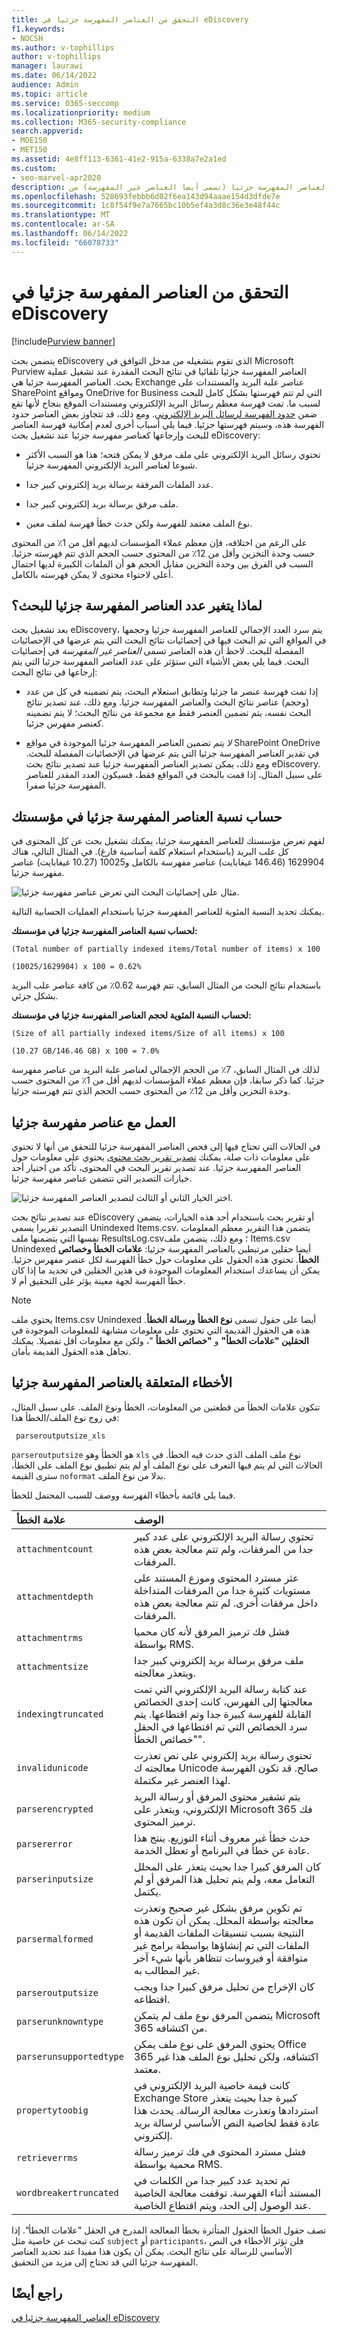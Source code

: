 ```yaml
---
title: التحقق من العناصر المفهرسة جزئيا في eDiscovery
f1.keywords:
- NOCSH
ms.author: v-tophillips
author: v-tophillips
manager: laurawi
ms.date: 06/14/2022
audience: Admin
ms.topic: article
ms.service: O365-seccomp
ms.localizationpriority: medium
ms.collection: M365-security-compliance
search.appverid:
- MOE150
- MET150
ms.assetid: 4e8ff113-6361-41e2-915a-6338a7e2a1ed
ms.custom:
- seo-marvel-apr2020
description: تعرف على كيفية إدارة العناصر المفهرسة جزئيا (تسمى أيضا العناصر غير المفهرسة) من Exchange SharePoint OneDrive for Business داخل مؤسستك.
ms.openlocfilehash: 528693febbb6d02f6ea143d94aaae154d3dfde7e
ms.sourcegitcommit: 1c8f54f9e7a7665bc10b5ef4a3d8c36e3e48f44c
ms.translationtype: MT
ms.contentlocale: ar-SA
ms.lasthandoff: 06/14/2022
ms.locfileid: "66078733"
---
```

# <a name="investigating-partially-indexed-items-in-ediscovery"></a>التحقق من العناصر المفهرسة جزئيا في eDiscovery

[!include[Purview banner](../includes/purview-rebrand-banner.md)]

يتضمن بحث eDiscovery الذي تقوم بتشغيله من مدخل التوافق في Microsoft Purview العناصر المفهرسة جزئيا تلقائيا في نتائج البحث المقدرة عند تشغيل عملية بحث. العناصر المفهرسة جزئيا هي Exchange عناصر علبة البريد والمستندات على SharePoint ومواقع OneDrive for Business التي لم تتم فهرستها بشكل كامل للبحث لسبب ما. تمت فهرسة معظم رسائل البريد الإلكتروني ومستندات الموقع بنجاح لأنها تقع ضمن [حدود الفهرسة لرسائل البريد الإلكتروني](limits-for-content-search.md#indexing-limits-for-email-messages). ومع ذلك، قد تتجاوز بعض العناصر حدود الفهرسة هذه، وسيتم فهرستها جزئيا. فيما يلي أسباب أخرى لعدم إمكانية فهرسة العناصر للبحث وإرجاعها كعناصر مفهرسة جزئيا عند تشغيل بحث eDiscovery:
  
- تحتوي رسائل البريد الإلكتروني على ملف مرفق لا يمكن فتحه؛ هذا هو السبب الأكثر شيوعا لعناصر البريد الإلكتروني المفهرسة جزئيا.

- عدد الملفات المرفقة برسالة بريد إلكتروني كبير جدا.

- ملف مرفق برسالة بريد إلكتروني كبير جدا.

- نوع الملف معتمد للفهرسة ولكن حدث خطأ فهرسة لملف معين.

على الرغم من اختلافه، فإن معظم عملاء المؤسسات لديهم أقل من 1٪ من المحتوى حسب وحدة التخزين وأقل من 12٪ من المحتوى حسب الحجم الذي تتم فهرسته جزئيا. السبب في الفرق بين وحدة التخزين مقابل الحجم هو أن الملفات الكبيرة لديها احتمال أعلى لاحتواء محتوى لا يمكن فهرسته بالكامل.
  
## <a name="why-does-the-partially-indexed-item-count-change-for-a-search"></a>لماذا يتغير عدد العناصر المفهرسة جزئيا للبحث؟

بعد تشغيل بحث eDiscovery، يتم سرد العدد الإجمالي للعناصر المفهرسة جزئيا وحجمها في المواقع التي تم البحث فيها في إحصائيات نتائج البحث التي يتم عرضها في الإحصائيات المفصلة للبحث. لاحظ أن هذه العناصر تسمى  *العناصر غير المفهرسة*  في إحصائيات البحث. فيما يلي بعض الأشياء التي ستؤثر على عدد العناصر المفهرسة جزئيا التي يتم إرجاعها في نتائج البحث:
  
- إذا تمت فهرسة عنصر ما جزئيا وتطابق استعلام البحث، يتم تضمينه في كل من عدد (وحجم) عناصر نتائج البحث والعناصر المفهرسة جزئيا. ومع ذلك، عند تصدير نتائج البحث نفسه، يتم تضمين العنصر فقط مع مجموعة من نتائج البحث؛ لا يتم تضمينه كعنصر مفهرس جزئيا.

- *لا يتم* تضمين العناصر المفهرسة جزئيا الموجودة في مواقع SharePoint OneDrive في تقدير العناصر المفهرسة جزئيا التي يتم عرضها في الإحصائيات المفصلة للبحث. ومع ذلك، يمكن تصدير العناصر المفهرسة جزئيا عند تصدير نتائج بحث eDiscovery. على سبيل المثال، إذا قمت بالبحث في المواقع فقط، فسيكون العدد المقدر للعناصر المفهرسة جزئيا صفرا.
  
## <a name="calculating-the-ratio-of-partially-indexed-items-in-your-organization"></a>حساب نسبة العناصر المفهرسة جزئيا في مؤسستك

لفهم تعرض مؤسستك للعناصر المفهرسة جزئيا، يمكنك تشغيل بحث عن كل المحتوى في كل علب البريد (باستخدام استعلام كلمة أساسية فارغ). في المثال التالي، هناك 1629904 (146.46 غيغابايت) عناصر مفهرسة بالكامل و10025 (10.27 غيغابايت) عناصر مفهرسة جزئيا.
  
![مثال على إحصائيات البحث التي تعرض عناصر مفهرسة جزئيا.](../media/PartiallyIndexedItemsTest.png)
  
يمكنك تحديد النسبة المئوية للعناصر المفهرسة جزئيا باستخدام العمليات الحسابية التالية.
  
 **لحساب نسبة العناصر المفهرسة جزئيا في مؤسستك:**

`(Total number of partially indexed items/Total number of items) x 100`

`(10025/1629904) x 100 = 0.62%`

باستخدام نتائج البحث من المثال السابق، تتم فهرسة 0.62٪ من كافة عناصر علب البريد بشكل جزئي.
  
 **لحساب النسبة المئوية لحجم العناصر المفهرسة جزئيا في مؤسستك:**

`(Size of all partially indexed items/Size of all items) x 100`

`(10.27 GB/146.46 GB) x 100 = 7.0%`

لذلك في المثال السابق، 7٪ من الحجم الإجمالي لعناصر علبة البريد من عناصر مفهرسة جزئيا. كما ذكر سابقا، فإن معظم عملاء المؤسسات لديهم أقل من 1٪ من المحتوى حسب وحدة التخزين وأقل من 12٪ من المحتوى حسب الحجم الذي تتم فهرسته جزئيا.

## <a name="working-with-partially-indexed-items"></a>العمل مع عناصر مفهرسة جزئيا

في الحالات التي تحتاج فيها إلى فحص العناصر المفهرسة جزئيا للتحقق من أنها لا تحتوي على معلومات ذات صلة، يمكنك [تصدير تقرير بحث محتوى](export-a-content-search-report.md) يحتوي على معلومات حول العناصر المفهرسة جزئيا. عند تصدير تقرير البحث في المحتوى، تأكد من اختيار أحد خيارات التصدير التي تتضمن عناصر مفهرسة جزئيا.
  
![اختر الخيار الثاني أو الثالث لتصدير العناصر المفهرسة جزئيا.](../media/PartiallyIndexedItemsExportOptions.png)
  
عند تصدير نتائج بحث eDiscovery أو تقرير بحث باستخدام أحد هذه الخيارات، يتضمن التصدير تقريرا يسمى Unindexed Items.csv. يتضمن هذا التقرير معظم المعلومات نفسها التي يتضمنها ملف ResultsLog.csv؛ ومع ذلك، يتضمن ملف Items.csv Unindexed أيضا حقلين مرتبطين بالعناصر المفهرسة جزئيا: **علامات الخطأ** **وخصائص الخطأ**. تحتوي هذه الحقول على معلومات حول خطأ الفهرسة لكل عنصر مفهرس جزئيا. يمكن أن يساعدك استخدام المعلومات الموجودة في هذين الحقلين في تحديد ما إذا كان خطأ الفهرسة لجهة معينة يؤثر على التحقيق أم لا. 

> [!NOTE]
> يحتوي ملف Items.csv Unindexed أيضا على حقول تسمى **نوع الخطأ** **ورسالة الخطأ**. هذه هي الحقول القديمة التي تحتوي على معلومات مشابهة للمعلومات الموجودة في **الحقلين "علامات الخطأ"** و **"خصائص الخطأ** "، ولكن مع معلومات أقل تفصيلا. يمكنك تجاهل هذه الحقول القديمة بأمان.
  
## <a name="errors-related-to-partially-indexed-items"></a>الأخطاء المتعلقة بالعناصر المفهرسة جزئيا

تتكون علامات الخطأ من قطعتين من المعلومات، الخطأ ونوع الملف. على سبيل المثال، في زوج نوع الملف/الخطأ هذا:

```text
 parseroutputsize_xls
```

 `parseroutputsize` هو الخطأ وهو `xls` نوع ملف الملف الذي حدث فيه الخطأ. في الحالات التي لم يتم فيها التعرف على نوع الملف أو لم يتم تطبيق نوع الملف على الخطأ، سترى القيمة `noformat` بدلا من نوع الملف.
  
فيما يلي قائمة بأخطاء الفهرسة ووصف للسبب المحتمل للخطأ.
  
| علامة الخطأ | الوصف |
|:-----|:-----|
| `attachmentcount` <br/> |تحتوي رسالة البريد الإلكتروني على عدد كبير جدا من المرفقات، ولم تتم معالجة بعض هذه المرفقات.  <br/> |
| `attachmentdepth` <br/> |عثر مسترد المحتوى وموزع المستند على مستويات كثيرة جدا من المرفقات المتداخلة داخل مرفقات أخرى. لم تتم معالجة بعض هذه المرفقات.  <br/> |
| `attachmentrms` <br/> |فشل فك ترميز المرفق لأنه كان محميا بواسطة RMS.  <br/> |
| `attachmentsize` <br/> |ملف مرفق برسالة بريد إلكتروني كبير جدا ويتعذر معالجته.  <br/> |
| `indexingtruncated` <br/> |عند كتابة رسالة البريد الإلكتروني التي تمت معالجتها إلى الفهرس، كانت إحدى الخصائص القابلة للفهرسة كبيرة جدا وتم اقتطاعها. يتم سرد الخصائص التي تم اقتطاعها في الحقل "خصائص الخطأ".  <br/> |
| `invalidunicode` <br/> |تحتوي رسالة بريد إلكتروني على نص تعذرت معالجته ك Unicode صالح. قد تكون الفهرسة لهذا العنصر غير مكتملة.  <br/> |
| `parserencrypted` <br/> |يتم تشفير محتوى المرفق أو رسالة البريد الإلكتروني، ويتعذر على Microsoft 365 فك ترميز المحتوى.  <br/> |
| `parsererror` <br/> |حدث خطأ غير معروف أثناء التوزيع. ينتج هذا عادة عن خطأ في البرنامج أو تعطل الخدمة.  <br/> |
| `parserinputsize` <br/> |كان المرفق كبيرا جدا بحيث يتعذر على المحلل التعامل معه، ولم يتم تحليل هذا المرفق أو لم يكتمل.  <br/> |
| `parsermalformed` <br/> |تم تكوين مرفق بشكل غير صحيح وتعذرت معالجته بواسطة المحلل. يمكن أن تكون هذه النتيجة بسبب تنسيقات الملفات القديمة أو الملفات التي تم إنشاؤها بواسطة برامج غير متوافقة أو فيروسات تتظاهر بأنها شيء آخر غير المطالب به.  <br/> |
| `parseroutputsize` <br/> |كان الإخراج من تحليل مرفق كبيرا جدا ويجب اقتطاعه.  <br/> |
| `parserunknowntype` <br/> |يتضمن المرفق نوع ملف لم يتمكن Microsoft 365 من اكتشافه.  <br/> |
| `parserunsupportedtype` <br/> |يحتوي المرفق على نوع ملف يمكن Office 365 اكتشافه، ولكن تحليل نوع الملف هذا غير معتمد.  <br/> |
| `propertytoobig` <br/> |كانت قيمة خاصية البريد الإلكتروني في Exchange Store كبيرة جدا بحيث يتعذر استردادها وتعذرت معالجة الرسالة. يحدث هذا عادة فقط لخاصية النص الأساسي لرسالة بريد إلكتروني.  <br/> |
| `retrieverrms` <br/> |فشل مسترد المحتوى في فك ترميز رسالة محمية بواسطة RMS.  <br/> |
| `wordbreakertruncated` <br/> |تم تحديد عدد كبير جدا من الكلمات في المستند أثناء الفهرسة. توقفت معالجة الخاصية عند الوصول إلى الحد، ويتم اقتطاع الخاصية.  <br/> |

تصف حقول الخطأ الحقول المتأثرة بخطأ المعالجة المدرج في الحقل "علامات الخطأ". إذا كنت تبحث عن خاصية مثل  `subject` أو  `participants`، فلن تؤثر الأخطاء في النص الأساسي للرسالة على نتائج البحث. يمكن أن يكون هذا مفيدا عند تحديد العناصر المفهرسة جزئيا التي قد تحتاج إلى مزيد من التحقيق.

<!--
## Using a PowerShell script to determine your organization's exposure to partially indexed email items

The following steps show you how to run a PowerShell script that searches for all items in all Exchange mailboxes, and then generates a report about your organization's ratio of partially indexed email items (by count and by size) and displays the number of items (and their file type) for each indexing error that occurs. Use the error tag descriptions in the previous section to identify the indexing error.
  
1. Save the following text to a Windows PowerShell script file by using a filename suffix of .ps1; for example, `PartiallyIndexedItems.ps1`.

   ```powershell
     write-host "**************************************************"
     write-host "     Security & Compliance PowerShell      " -foregroundColor yellow -backgroundcolor darkgreen
     write-host "   eDiscovery Partially Indexed Item Statistics   " -foregroundColor yellow -backgroundcolor darkgreen
     write-host "**************************************************"
     " " 
     # Create a search with Error Tags Refinders enabled
     Remove-ComplianceSearch "RefinerTest" -Confirm:$false -ErrorAction 'SilentlyContinue'
     New-ComplianceSearch -Name "RefinerTest" -ContentMatchQuery "size>0" -RefinerNames ErrorTags -ExchangeLocation ALL
     Start-ComplianceSearch "RefinerTest"
     # Loop while search is in progress
     do{
         Write-host "Waiting for search to complete..."
         Start-Sleep -s 5
         $complianceSearch = Get-ComplianceSearch "RefinerTest"
     }while ($complianceSearch.Status -ne 'Completed')
     $refiners = $complianceSearch.Refiners | ConvertFrom-Json
     $errorTagProperties = $refiners.Entries | Get-Member -MemberType NoteProperty
     $partiallyIndexedRatio = $complianceSearch.UnindexedItems / $complianceSearch.Items
     $partiallyIndexedSizeRatio = $complianceSearch.UnindexedSize / $complianceSearch.Size
     " "
     "===== Partially indexed items ====="
     "         Total          Ratio"
     "Count    {0:N0}{1:P2}" -f $complianceSearch.Items.ToString("N0").PadRight(15, " "), $partiallyIndexedRatio
     "Size(GB) {0:N2}{1:P2}" -f ($complianceSearch.Size / 1GB).ToString("N2").PadRight(15, " "), $partiallyIndexedSizeRatio
     " "
     Write-Host ===== Reasons for partially indexed items =====
     foreach($errorTagProperty in $errorTagProperties)
     {
         $name = $refiners.Entries.($errorTagProperty.Name).Name
         $count = $refiners.Entries.($errorTagProperty.Name).TotalCount
         $frag = $name.Split("{_}")
         $errorTag = $frag[0]
         $fileType = $frag[1]
         if ($errorTag -ne $lastErrorTag)
         {
             $errorTag
         }
         "    " + $fileType + " => " + $count
         $lastErrorTag = $errorTag
     }
   ```

2. [Connect to Security & Compliance PowerShell](/powershell/exchange/exchange-online-powershell).

3. In Security & Compliance PowerShell, go to the folder where you saved the script in step 1, and then run the script; for example:

   ```powershell
   .\PartiallyIndexedItems.ps1
   ```

Here's an example fo the output returned by the script.
  
![Example of output from script that generates a report on your organization's exposure to partially indexed email items.](../media/aeab5943-c15d-431a-bdb2-82f135abc2f3.png)

> [!NOTE]
> Note the following:
>  
> - The total number and size of email items, and your organization's ratio of partially indexed email items (by count and by size).
> 
> - A list error tags and the corresponding file types for which the error occurred.
-->

## <a name="see-also"></a>راجع أيضًا

[العناصر المفهرسة جزئيا في eDiscovery](partially-indexed-items-in-content-search.md)
